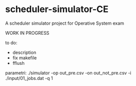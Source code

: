 # scheduler-simulator-CE
A scheduler simulator project for Operative System exam


WORK IN PROGRESS

to do:
- description
- fix makefile
- fflush

parametri:
./simulator -op out_pre.csv -on out_not_pre.csv -i ./input/01_jobs.dat -q 1
